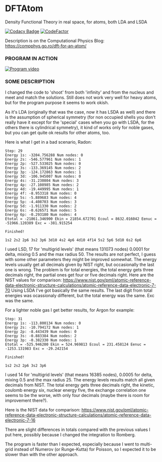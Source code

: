 # DFTAtom
Density Functional Theory in real space, for atoms, both LDA and LSDA

[![Codacy Badge](https://api.codacy.com/project/badge/Grade/66cd351488564b69b2d4fba2b3aa0435)](https://app.codacy.com/gh/aromanro/DFTAtom?utm_source=github.com&utm_medium=referral&utm_content=aromanro/DFTAtom&utm_campaign=Badge_Grade_Settings)
[![CodeFactor](https://www.codefactor.io/repository/github/aromanro/dftatom/badge/master)](https://www.codefactor.io/repository/github/aromanro/dftatom/overview/master)

Description is on the Computational Physics Blog: https://compphys.go.ro/dft-for-an-atom/

### PROGRAM IN ACTION

[![Program video](https://img.youtube.com/vi/0wgJyz-M9mI/0.jpg)](https://youtu.be/0wgJyz-M9mI)

### SOME DESCRIPTION

I changed the code to 'shoot' from both 'infinity' and from the nucleus and meet and match the solutions. Still does not work very well for heavy atoms, but for the program purpose it seems to work okish.

As it's LDA (originally that was the case, now it has LSDA as well) and there is the assumption of spherical symmetry (for non occupied shells you don't really have it except for the 'special' cases when you go with LSDA, for the others there is cylindrical symmetry), it kind of works only for noble gases, but you can get quite ok results for other atoms, too.

Here is what I get in a bad scenario, Radon:

```
Step: 29
Energy 1s: -3204.756288 Num nodes: 0
Energy 2s: -546.577961 Num nodes: 1
Energy 2p: -527.533025 Num nodes: 0
Energy 3s: -133.369145 Num nodes: 2
Energy 3p: -124.172863 Num nodes: 1
Energy 3d: -106.945007 Num nodes: 0
Energy 4s: -31.230804 Num nodes: 3
Energy 4p: -27.108985 Num nodes: 2
Energy 4d: -19.449995 Num nodes: 1
Energy 4f: -8.953318 Num nodes: 0
Energy 5s: -5.889683 Num nodes: 4
Energy 5p: -4.408703 Num nodes: 3
Energy 5d: -1.911330 Num nodes: 2
Energy 6s: -0.626571 Num nodes: 5
Energy 6p: -0.293180 Num nodes: 4
Etotal = -21861.346900 Ekin = 21854.672701 Ecoul = 8632.016042 Eenuc = -51966.120389 Exc = -381.915254

Finished!

1s2 2s2 2p6 3s2 3p6 3d10 4s2 4p6 4d10 4f14 5s2 5p6 5d10 6s2 6p6 
```

I used LSD, 17 for 'multigrid levels' (that means 131073 nodes) 0.0001 for delta, mixing 0.5 and the max radius 50.
The results are not perfect, I guess with some other parameters they might be improved somewhat. The energy levels usually get all decimals given by NIST right, but occasionally the last one is wrong.
The problem is for total energies, the total energy gets three decimals right, the partial ones get four or five decimals right. 
Here are the NIST values for comparison: https://www.nist.gov/pml/atomic-reference-data-electronic-structure-calculations/atomic-reference-data-electronic-7-70
Using LSDA I've got basically the same results. The last digit from total energies was ocassionaly different, but the total energy was the same. Exc was the same.

For a lighter noble gas I get better results, for Argon for example:

```
Step: 31
Energy 1s: -113.800134 Num nodes: 0
Energy 2s: -10.794172 Num nodes: 1
Energy 2p: -8.443439 Num nodes: 0
Energy 3s: -0.883384 Num nodes: 2
Energy 3p: -0.382330 Num nodes: 1
Etotal = -525.946200 Ekin = 524.969813 Ecoul = 231.458124 Eenuc = -1253.131983 Exc = -29.242154

Finished!

1s2 2s2 2p6 3s2 3p6 
```

I used 14 for 'multigrid levels' (that means 16385 nodes), 0.0005 for delta, mixing 0.5 and the max radius 25.
The energy levels results match all given decimals from NIST. The total energy gets three decimals right, the kinetic, coulomb energy six, nuclear energy five, the exchange correlation one seems to be the worse, with only four decimals (maybe there is room for improvement there?).

Here is the NIST data for comparison: https://www.nist.gov/pml/atomic-reference-data-electronic-structure-calculations/atomic-reference-data-electronic-7-16

There are slight differences in totals compared with the previous values I put here, possibly because I changed the integration to Romberg.

The program is faster than I expected, especially because I went to multi-grid instead of Numerov (or Runge-Kutta) for Poisson, so I expected it to be slower than with the other approach.

